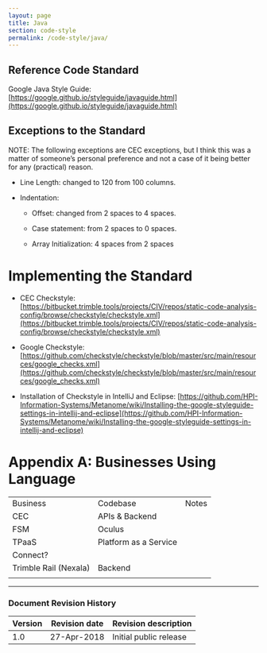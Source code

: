 ```yaml
---
layout: page
title: Java
section: code-style
permalink: /code-style/java/
---
```


## Reference Code Standard

Google Java Style Guide: [https://google.github.io/styleguide/javaguide.html](https://google.github.io/styleguide/javaguide.html)

## Exceptions to the Standard

NOTE: The following exceptions are CEC exceptions, but I think this was a matter of someone’s personal preference and not a case of it being better for any (practical) reason.

* Line Length: changed to 120 from 100 columns.

* Indentation:

    * Offset: changed from 2 spaces to 4 spaces.

    * Case statement: from 2 spaces to 0 spaces.

    * Array Initialization: 4 spaces from 2 spaces

# Implementing the Standard

* CEC Checkstyle: [https://bitbucket.trimble.tools/projects/CIV/repos/static-code-analysis-config/browse/checkstyle/checkstyle.xml](https://bitbucket.trimble.tools/projects/CIV/repos/static-code-analysis-config/browse/checkstyle/checkstyle.xml)

* Google Checkstyle: [https://github.com/checkstyle/checkstyle/blob/master/src/main/resources/google_checks.xml](https://github.com/checkstyle/checkstyle/blob/master/src/main/resources/google_checks.xml)

* Installation of Checkstyle in IntelliJ and Eclipse: [https://github.com/HPI-Information-Systems/Metanome/wiki/Installing-the-google-styleguide-settings-in-intellij-and-eclipse](https://github.com/HPI-Information-Systems/Metanome/wiki/Installing-the-google-styleguide-settings-in-intellij-and-eclipse)

# Appendix A: Businesses Using Language

<table>
  <tr>
    <td>Business</td>
    <td>Codebase</td>
    <td>Notes</td>
  </tr>
  <tr>
    <td>CEC</td>
    <td>APIs & Backend</td>
    <td></td>
  </tr>
  <tr>
    <td>FSM</td>
    <td>Oculus</td>
    <td></td>
  </tr>
  <tr>
    <td>TPaaS</td>
    <td>Platform as a Service</td>
    <td></td>
  </tr>
  <tr>
    <td>Connect?</td>
    <td></td>
    <td></td>
  </tr>
  <tr>
    <td>Trimble Rail (Nexala)</td>
    <td>Backend</td>
    <td></td>
  </tr>
  <tr>
    <td></td>
    <td></td>
    <td></td>
  </tr>
</table>

---
### Document Revision History

| Version | Revision date | Revision description   |
|---------|---------------|------------------------|
| 1.0     | 27-Apr-2018   | Initial public release |